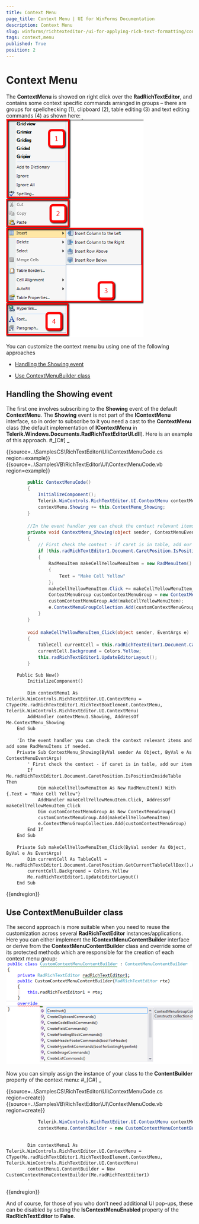 ```yaml
---
title: Context Menu
page_title: Context Menu | UI for WinForms Documentation
description: Context Menu
slug: winforms/richtexteditor-/ui-for-applying-rich-text-formatting/context-menu
tags: context,menu
published: True
position: 2
---
```


# Context Menu



The __ContextMenu__ is showed on right click over the __RadRichTextEditor__,
        and contains some context specific commands arranged in groups – there are groups for spellchecking (1), clipboard (2), table editing (3) and 
        text editing commands (4) as shown here:
      ![richtexteditor-ui-for-applying-rich-text-formatting-ribbon-ui-context-menu 0001](images/richtexteditor-ui-for-applying-rich-text-formatting-ribbon-ui-context-menu0001.png)

You can customize the context menu bu using one of the following approaches
      

* [Handling the Showing event](#handling-the-showing-event)

* [Use ContextMenuBuilder class](#use-contextmenubuilder-class)

## Handling the Showing event

The first one involves subscribing to the __Showing__ event of the default __ContextMenu__.
          The __Showing__ event is not part of the __IContextMenu__ interface, so in order to subscribe to it you
          need a cast to the __ContextMenu__ class (the default implementation of __IContextMenu__ in
          __Telerik.Windows.Documents.RadRichTextEditorUI.dll__). Here is an example of this approach.
        #_[C#] _

	



{{source=..\SamplesCS\RichTextEditor\UI\ContextMenuCode.cs region=example}} 
{{source=..\SamplesVB\RichTextEditor\UI\ContextMenuCode.vb region=example}} 

````C#
        public ContextMenuCode()
        {
            InitializeComponent();
            Telerik.WinControls.RichTextEditor.UI.ContextMenu contextMenu = (Telerik.WinControls.RichTextEditor.UI.ContextMenu)this.radRichTextEditor1.RichTextBoxElement.ContextMenu;
            contextMenu.Showing += this.ContextMenu_Showing;
        }

        //In the event handler you can check the context relevant items and add some RadMenuItems if needed.
        private void ContextMenu_Showing(object sender, ContextMenuEventArgs e)
        {
            // First check the context - if caret is in table, add our item
            if (this.radRichTextEditor1.Document.CaretPosition.IsPositionInsideTable)
            {
                RadMenuItem makeCellYellowMenuItem = new RadMenuItem()
                {
                    Text = "Make Cell Yellow"
                };
                makeCellYellowMenuItem.Click += makeCellYellowMenuItem_Click;
                ContextMenuGroup customContextMenuGroup = new ContextMenuGroup();
                customContextMenuGroup.Add(makeCellYellowMenuItem);
                e.ContextMenuGroupCollection.Add(customContextMenuGroup);
            }
        }

        void makeCellYellowMenuItem_Click(object sender, EventArgs e)
        {
            TableCell currentCell = this.radRichTextEditor1.Document.CaretPosition.GetCurrentTableCellBox().AssociatedTableCell;
            currentCell.Background = Colors.Yellow;
            this.radRichTextEditor1.UpdateEditorLayout();
        }
````
````VB.NET
    Public Sub New()
        InitializeComponent()

        Dim contextMenu1 As Telerik.WinControls.RichTextEditor.UI.ContextMenu = CType(Me.radRichTextEditor1.RichTextBoxElement.ContextMenu, Telerik.WinControls.RichTextEditor.UI.ContextMenu)
        AddHandler contextMenu1.Showing, AddressOf Me.ContextMenu_Showing
    End Sub

    'In the event handler you can check the context relevant items and add some RadMenuItems if needed.
    Private Sub ContextMenu_Showing(ByVal sender As Object, ByVal e As ContextMenuEventArgs)
        ' First check the context - if caret is in table, add our item
        If Me.radRichTextEditor1.Document.CaretPosition.IsPositionInsideTable Then
            Dim makeCellYellowMenuItem As New RadMenuItem() With {.Text = "Make Cell Yellow"}
            AddHandler makeCellYellowMenuItem.Click, AddressOf makeCellYellowMenuItem_Click
            Dim customContextMenuGroup As New ContextMenuGroup()
            customContextMenuGroup.Add(makeCellYellowMenuItem)
            e.ContextMenuGroupCollection.Add(customContextMenuGroup)
        End If
    End Sub

    Private Sub makeCellYellowMenuItem_Click(ByVal sender As Object, ByVal e As EventArgs)
        Dim currentCell As TableCell = Me.radRichTextEditor1.Document.CaretPosition.GetCurrentTableCellBox().AssociatedTableCell
        currentCell.Background = Colors.Yellow
        Me.radRichTextEditor1.UpdateEditorLayout()
    End Sub
````

{{endregion}} 




## Use ContextMenuBuilder class

The second approach is more suitable when you need to reuse the customization across several __RadRichTextEditor__ 
          instances/applications. Here you can either implement the __IContextMenuContentBuilder__ interface or derive from the
          __ContextMenuContentBuilder__ class and override some of its protected methods which are responsible for the creation
          of each context menu group:
        ![richtexteditor-ui-for-applying-rich-text-formatting-ribbon-ui-context-menu 002](images/richtexteditor-ui-for-applying-rich-text-formatting-ribbon-ui-context-menu002.png)

Now you can simply assign the instance of your class to the __ContentBuilder__ property of the context menu:
        #_[C#] _

	



{{source=..\SamplesCS\RichTextEditor\UI\ContextMenuCode.cs region=create}} 
{{source=..\SamplesVB\RichTextEditor\UI\ContextMenuCode.vb region=create}} 

````C#
            Telerik.WinControls.RichTextEditor.UI.ContextMenu contextMenu = (Telerik.WinControls.RichTextEditor.UI.ContextMenu)this.radRichTextEditor1.RichTextBoxElement.ContextMenu;
            contextMenu.ContentBuilder = new CustomContextMenuContentBuilder(this.radRichTextEditor1);
````
````VB.NET

        Dim contextMenu1 As Telerik.WinControls.RichTextEditor.UI.ContextMenu = CType(Me.radRichTextEditor1.RichTextBoxElement.ContextMenu, Telerik.WinControls.RichTextEditor.UI.ContextMenu)
        contextMenu1.ContentBuilder = New CustomContextMenuContentBuilder(Me.radRichTextEditor1)
        '
````

{{endregion}} 




And of course, for those of you who don’t need additional UI pop-ups, these can be disabled by setting the 
          __IsContextMenuEnabled__ property of the __RadRichTextEditor__ to __False__.
        
